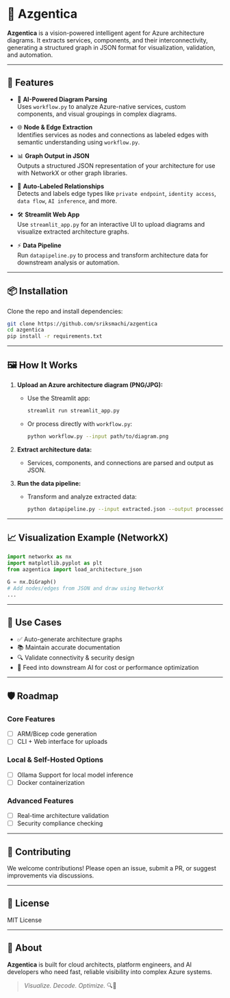 # 🔷 Azgentica

**Azgentica** is a vision-powered intelligent agent for Azure architecture diagrams. It extracts services, components, and their interconnectivity, generating a structured graph in JSON format for visualization, validation, and automation.

---

## 🚀 Features

- 🧠 **AI-Powered Diagram Parsing**  
  Uses `workflow.py` to analyze Azure-native services, custom components, and visual groupings in complex diagrams.

- 🌐 **Node & Edge Extraction**  
  Identifies services as nodes and connections as labeled edges with semantic understanding using `workflow.py`.

- 📊 **Graph Output in JSON**  
  Outputs a structured JSON representation of your architecture for use with NetworkX or other graph libraries.

- 🎯 **Auto-Labeled Relationships**  
  Detects and labels edge types like `private endpoint`, `identity access`, `data flow`, `AI inference`, and more.

- 🛠️ **Streamlit Web App**  
  Use `streamlit_app.py` for an interactive UI to upload diagrams and visualize extracted architecture graphs.

- ⚡ **Data Pipeline**  
  Run `datapipeline.py` to process and transform architecture data for downstream analysis or automation.

---

## 📦 Installation

Clone the repo and install dependencies:

```bash
git clone https://github.com/sriksmachi/azgentica
cd azgentica
pip install -r requirements.txt
```

---

## 🖼️ How It Works

1. **Upload an Azure architecture diagram (PNG/JPG):**
   - Use the Streamlit app:  
     ```bash
     streamlit run streamlit_app.py
     ```
   - Or process directly with `workflow.py`:
     ```bash
     python workflow.py --input path/to/diagram.png
     ```

2. **Extract architecture data:**
   - Services, components, and connections are parsed and output as JSON.

3. **Run the data pipeline:**
   - Transform and analyze extracted data:
     ```bash
     python datapipeline.py --input extracted.json --output processed.json
     ```

---

## 📈 Visualization Example (NetworkX)

```python
import networkx as nx
import matplotlib.pyplot as plt
from azgentica import load_architecture_json

G = nx.DiGraph()
# Add nodes/edges from JSON and draw using NetworkX
...
```

---

## 🧩 Use Cases

* ✅ Auto-generate architecture graphs
* 📚 Maintain accurate documentation
* 🔍 Validate connectivity & security design
* 🧠 Feed into downstream AI for cost or performance optimization

---

## 🛡️ Roadmap

### Core Features
* [ ] ARM/Bicep code generation
* [ ] CLI + Web interface for uploads

### Local & Self-Hosted Options
* [ ] Ollama Support for local model inference
* [ ] Docker containerization

### Advanced Features
* [ ] Real-time architecture validation
* [ ] Security compliance checking

---

## 🤝 Contributing

We welcome contributions! Please open an issue, submit a PR, or suggest improvements via discussions.

---

## 📄 License

MIT License

---

## 🧠 About

**Azgentica** is built for cloud architects, platform engineers, and AI developers who need fast, reliable visibility into complex Azure systems.

> *Visualize. Decode. Optimize.* 🔍🚀

